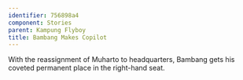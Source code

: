 ```yaml
---
identifier: 756898a4
component: Stories
parent: Kampung Flyboy 
title: Bambang Makes Copilot
---
```

With the reassignment of Muharto to headquarters, Bambang gets his
coveted permanent place in the right-hand seat.
